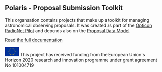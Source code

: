 ## Polaris - Proposal Submission Toolkit

This organsation contains projects that make up a toolkit for managing astronomical observing proposals.
It was created as part of the [Opticon RadioNet Pilot](https://www.orp-h2020.eu) and depends also on the [Proposal Data Model](https://github.com/ivoa/ProposalDM)

Read [the full documentation](https://orppst.github.io/guide/)

<p>
<img src="https://raw.githubusercontent.com/orppst/guide/main/content/en/eu-flag.jpg" height="30" alt="EU Flag"/> This project has received funding from the European Union's Horizon 2020 research and innovation programme under grant agreement No 101004719
</p>
